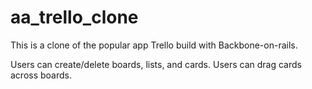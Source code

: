 # aa_trello_clone

This is a clone of the popular app Trello build with Backbone-on-rails.

Users can create/delete boards, lists, and cards. Users can drag cards across boards.
